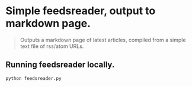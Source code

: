 # Simple feedsreader, output to markdown page.

> Outputs a markdown page of latest articles, compiled from a simple text file of rss/atom URLs.

## Running feedsreader locally.
```
python feedsreader.py
```
